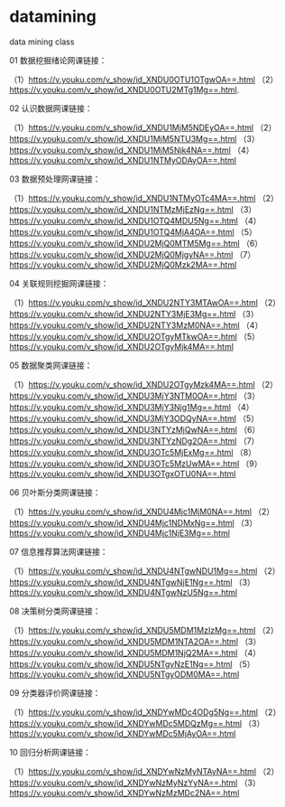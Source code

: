 # datamining
data mining class

01 数据挖掘绪论网课链接：
  
  （1）https://v.youku.com/v_show/id_XNDU0OTU1OTgwOA==.html 
  （2）https://v.youku.com/v_show/id_XNDU0OTU2MTg1Mg==.html.

02 认识数据网课链接：
  
  （1）https://v.youku.com/v_show/id_XNDU1MjM5NDEyOA==.html 
  （2）https://v.youku.com/v_show/id_XNDU1MjM5NTU3Mg==.html
  （3）https://v.youku.com/v_show/id_XNDU1MjM5Njk4NA==.html
  （4）https://v.youku.com/v_show/id_XNDU1NTMyODAyOA==.html
  
03 数据预处理网课链接：
  
  （1）https://v.youku.com/v_show/id_XNDU1NTMyOTc4MA==.html 
  （2）https://v.youku.com/v_show/id_XNDU1NTMzMjEzNg==.html
  （3）https://v.youku.com/v_show/id_XNDU1OTQ4MDU5Ng==.html 
  （4）https://v.youku.com/v_show/id_XNDU1OTQ4MjA4OA==.html
  （5）https://v.youku.com/v_show/id_XNDU2MjQ0MTM5Mg==.html
  （6）https://v.youku.com/v_show/id_XNDU2MjQ0MjgyNA==.html 
  （7）https://v.youku.com/v_show/id_XNDU2MjQ0Mzk2MA==.html

04 关联规则挖掘网课链接：
  
  （1）https://v.youku.com/v_show/id_XNDU2NTY3MTAwOA==.html 
  （2）https://v.youku.com/v_show/id_XNDU2NTY3MjE3Mg==.html
  （3）https://v.youku.com/v_show/id_XNDU2NTY3MzM0NA==.html 
  （4）https://v.youku.com/v_show/id_XNDU2OTgyMTkwOA==.html
  （5）https://v.youku.com/v_show/id_XNDU2OTgyMjk4MA==.html
  
 05 数据聚类网课链接：
  
  （1）https://v.youku.com/v_show/id_XNDU2OTgyMzk4MA==.html 
  （2）https://v.youku.com/v_show/id_XNDU3MjY3NTM0OA==.html
  （3）https://v.youku.com/v_show/id_XNDU3MjY3Njg1Mg==.html 
  （4）https://v.youku.com/v_show/id_XNDU3MjY3ODQyNA==.html
  （5）https://v.youku.com/v_show/id_XNDU3NTYzMjQwNA==.html
  （6）https://v.youku.com/v_show/id_XNDU3NTYzNDg2OA==.html 
  （7）https://v.youku.com/v_show/id_XNDU3OTc5MjExMg==.html 
  （8）https://v.youku.com/v_show/id_XNDU3OTc5MzUwMA==.html
  （9）https://v.youku.com/v_show/id_XNDU3OTgxOTU0NA==.html

 06 贝叶斯分类网课链接：
  
  （1）https://v.youku.com/v_show/id_XNDU4Mjc1MjM0NA==.html 
  （2）https://v.youku.com/v_show/id_XNDU4Mjc1NDMxNg==.html
  （3）https://v.youku.com/v_show/id_XNDU4Mjc1NjE3Mg==.html
  
07 信息推荐算法网课链接：
  
  （1）https://v.youku.com/v_show/id_XNDU4NTgwNDU1Mg==.html 
  （2）https://v.youku.com/v_show/id_XNDU4NTgwNjE1Ng==.html
  （3）https://v.youku.com/v_show/id_XNDU4NTgwNzU5Ng==.html
  
08 决策树分类网课链接：
  
  （1）https://v.youku.com/v_show/id_XNDU5MDM1MzIzMg==.html 
  （2）https://v.youku.com/v_show/id_XNDU5MDM1NTA2OA==.html
  （3）https://v.youku.com/v_show/id_XNDU5MDM1NjQ2MA==.html
  （4）https://v.youku.com/v_show/id_XNDU5NTgyNzE1Ng==.html
  （5）https://v.youku.com/v_show/id_XNDU5NTgyODM0MA==.html
  
  
 09 分类器评价网课链接：
  
  （1）https://v.youku.com/v_show/id_XNDYwMDc4ODg5Ng==.html 
  （2）https://v.youku.com/v_show/id_XNDYwMDc5MDQzMg==.html
  （3）https://v.youku.com/v_show/id_XNDYwMDc5MjAyOA==.html

 10 回归分析网课链接：
  
  （1）https://v.youku.com/v_show/id_XNDYwNzMyNTAyNA==.html 
  （2）https://v.youku.com/v_show/id_XNDYwNzMyNzYyNA==.html
  （3）https://v.youku.com/v_show/id_XNDYwNzMzMDc2NA==.html
